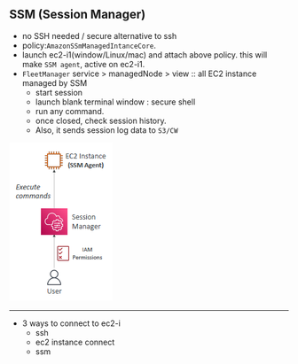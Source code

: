 ## SSM (Session Manager)
- no SSH needed / secure alternative to ssh
- policy:`AmazonSSmManagedIntanceCore`. 
- launch ec2-i1(window/Linux/mac) and attach above policy. this will make `SSM agent`, active on ec2-i1.
- `FleetManager` service > managedNode > view :: all EC2 instance managed by SSM
  - start session
  - launch blank terminal window : secure shell
  - run any command.
  - once closed, check session history.
  - Also, it sends session log data to `S3/CW`


![img.png](../99_img/moreSrv/ssm.png)

---

- 3 ways to connect to ec2-i
  - ssh
  - ec2 instance connect
  - ssm
